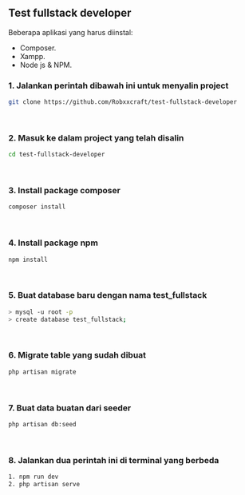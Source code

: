 ## Test fullstack developer

Beberapa aplikasi yang harus diinstal:

- Composer.
- Xampp.
- Node js & NPM.

### 1. Jalankan perintah dibawah ini untuk menyalin project

```sh
git clone https://github.com/Robxxcraft/test-fullstack-developer
```
<br>

### 2. Masuk ke dalam project yang telah disalin

```sh
cd test-fullstack-developer
```
<br />


### 3. Install package composer

```sh
composer install
```
<br />

### 4. Install package npm

```sh
npm install
```
<br />

### 5. Buat database baru dengan nama test_fullstack

```sh
> mysql -u root -p
> create database test_fullstack;
```
<br />

### 6. Migrate table yang sudah dibuat

```sh
php artisan migrate
```
<br />

### 7. Buat data buatan dari seeder

```sh
php artisan db:seed
```
<br />

### 8. Jalankan dua perintah ini di terminal yang berbeda

```sh
1. npm run dev
2. php artisan serve
```
<br />